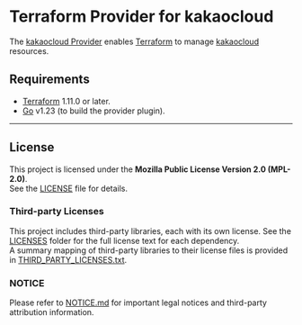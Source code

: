 <!-- markdownlint-disable first-line-h1 no-inline-html -->

# Terraform Provider for kakaocloud

The [kakaocloud Provider](https://docs.kakaocloud.com/openapi) enables [Terraform](https://terraform.io) to manage [kakaocloud](https://kakaocloud.com/) resources.

## Requirements

- [Terraform](https://www.terraform.io/downloads.html) 1.11.0 or later.
- [Go](https://golang.org/doc/install) v1.23 (to build the provider plugin).

---

## License

This project is licensed under the **Mozilla Public License Version 2.0 (MPL-2.0)**.  
See the [LICENSE](./LICENSE) file for details.

### Third-party Licenses

This project includes third-party libraries, each with its own license. See the [LICENSES](./LICENSES) folder for the full license text for each dependency.  
A summary mapping of third-party libraries to their license files is provided in [THIRD_PARTY_LICENSES.txt](./THIRD_PARTY_LICENSES.txt).

### NOTICE

Please refer to [NOTICE.md](./NOTICE.md) for important legal notices and third-party attribution information.